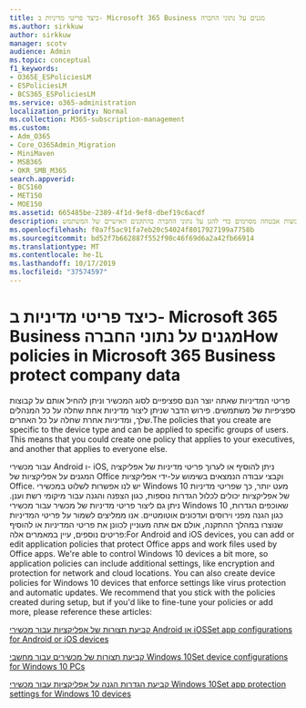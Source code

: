 ```yaml
---
title: כיצד פריטי מדיניות ב- Microsoft 365 Business מגנים על נתוני החברה
ms.author: sirkkuw
author: sirkkuw
manager: scotv
audience: Admin
ms.topic: conceptual
f1_keywords:
- O365E_ESPoliciesLM
- ESPoliciesLM
- BCS365_ESPoliciesLM
ms.service: o365-administration
localization_priority: Normal
ms.collection: M365-subscription-management
ms.custom:
- Adm_O365
- Core_O365Admin_Migration
- MiniMaven
- MSB365
- OKR_SMB_M365
search.appverid:
- BCS160
- MET150
- MOE150
ms.assetid: 665485be-2389-4f1d-9ef8-dbef19c6acdf
description: למד אודות פריטי מדיניות המשתמשים בהתקנים ובקבוצות אבטחה מסוימים כדי להגן על נתוני החברה בהתקנים האישיים של המשתמש.
ms.openlocfilehash: f0a7f5ac91fa7eb20c54024f8017927199a7758b
ms.sourcegitcommit: bd52f7b662887f552f90c46f69d6a2a42fb66914
ms.translationtype: MT
ms.contentlocale: he-IL
ms.lasthandoff: 10/17/2019
ms.locfileid: "37574597"
---
```

# <a name="how-policies-in-microsoft-365-business-protect-company-data"></a><span data-ttu-id="7f250-103">כיצד פריטי מדיניות ב- Microsoft 365 Business מגנים על נתוני החברה</span><span class="sxs-lookup"><span data-stu-id="7f250-103">How policies in Microsoft 365 Business protect company data</span></span>

<span data-ttu-id="7f250-p101">פריטי המדיניות שאתה יוצר הנם ספציפיים לסוג המכשיר וניתן להחיל אותם על קבוצות ספציפיות של משתמשים. פירוש הדבר שניתן ליצור מדיניות אחת שחלה על כל המנהלים שלך, ומדיניות אחרת שחלה על כל האחרים.</span><span class="sxs-lookup"><span data-stu-id="7f250-p101">The policies that you create are specific to the device type and can be applied to specific groups of users. This means that you could create one policy that applies to your executives, and another that applies to everyone else.</span></span>
  
<span data-ttu-id="7f250-p102">עבור מכשירי Android ו- iOS, ניתן להוסיף או לערוך פריטי מדיניות של אפליקציה המגנים על אפליקציות של Office וקבצי עבודה הנמצאים בשימוש על-ידי אפליקציות Office. יש לנו אפשרות לשלוט במכשירי Windows 10 מעט יותר, כך שפריטי מדיניות של אפליקציות יכולים לכלול הגדרות נוספות, כגון הצפנה והגנה עבור מיקומי רשת וענן. ניתן גם ליצור פריטי מדיניות של מכשיר עבור מכשירי Windows 10 שאוכפים הגדרות, כגון הגנה מפני וירוסים ועדכונים אוטומטיים. אנו ממליצים לשמור על פריטי המדיניות שנוצרו במהלך ההתקנה, אולם אם אתה מעוניין לכוונן את פריטי המדיניות או להוסיף פריטים נוספים, עיין במאמרים אלה:</span><span class="sxs-lookup"><span data-stu-id="7f250-p102">For Android and iOS devices, you can add or edit application policies that protect Office apps and work files used by Office apps. We're able to control Windows 10 devices a bit more, so application policies can include additional settings, like encryption and protection for network and cloud locations. You can also create device policies for Windows 10 devices that enforce settings like virus protection and automatic updates. We recommend that you stick with the policies created during setup, but if you'd like to fine-tune your policies or add more, please reference these articles:</span></span>
  
[<span data-ttu-id="7f250-110">קביעת תצורות של אפליקציות עבור מכשירי Android או iOS</span><span class="sxs-lookup"><span data-stu-id="7f250-110">Set app configurations for Android or iOS devices</span></span>](app-protection-settings-for-android-and-ios.md)
  
[<span data-ttu-id="7f250-111">קביעת תצורות של מכשירים עבור מחשבי Windows 10</span><span class="sxs-lookup"><span data-stu-id="7f250-111">Set device configurations for Windows 10 PCs</span></span>](protection-settings-for-windows-10-pcs.md)
  
[<span data-ttu-id="7f250-112">קביעת הגדרות הגנה על אפליקציות עבור מכשירי Windows 10</span><span class="sxs-lookup"><span data-stu-id="7f250-112">Set app protection settings for Windows 10 devices</span></span>](protection-settings-for-windows-10-devices.md)
  

